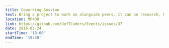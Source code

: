 ```yaml
---
title: Coworking Session
text: Bring a project to work on alongside peers. It can be research, homework, open science, or just something fun you're working on, and it's okay if it's you're just starting out. Everyone is welcome, and bring your friends!
location: MP408
link: https://github.com/UofTCoders/Events/issues/37
date: 2016-03-24
startTime: '18:00'
endTime: '19:30'
---
```


